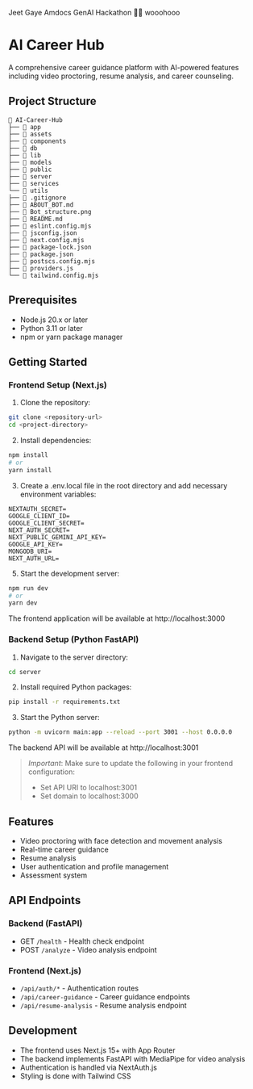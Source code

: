 Jeet Gaye Amdocs GenAI Hackathon 🎉💪 wooohooo

# AI Career Hub

A comprehensive career guidance platform with AI-powered features including video proctoring, resume analysis, and career counseling.

## Project Structure

```
📁 AI-Career-Hub
├── 📁 app
├── 📁 assets
├── 📁 components
├── 📁 db
├── 📁 lib
├── 📁 models
├── 📁 public
├── 📁 server
├── 📁 services
└── 📁 utils
├── 📄 .gitignore
├── 📄 ABOUT_BOT.md
├── 📄 Bot_structure.png
├── 📄 README.md
├── 📄 eslint.config.mjs
├── 📄 jsconfig.json
├── 📄 next.config.mjs
├── 📄 package-lock.json
├── 📄 package.json
├── 📄 postscs.config.mjs
├── 📄 providers.js
└── 📄 tailwind.config.mjs
```

## Prerequisites

- Node.js 20.x or later
- Python 3.11 or later
- npm or yarn package manager

## Getting Started

### Frontend Setup (Next.js)

1. Clone the repository:
```bash
git clone <repository-url>
cd <project-directory>
```

2. Install dependencies:
```bash
npm install
# or
yarn install
```

3. Create a .env.local file in the root directory and add necessary environment variables:
```env
NEXTAUTH_SECRET=
GOOGLE_CLIENT_ID=
GOOGLE_CLIENT_SECRET=
NEXT_AUTH_SECRET=
NEXT_PUBLIC_GEMINI_API_KEY=
GOOGLE_API_KEY=
MONGODB_URI=
NEXT_AUTH_URL=
```

5. Start the development server:
```bash
npm run dev
# or
yarn dev
```

The frontend application will be available at http://localhost:3000

### Backend Setup (Python FastAPI)

1. Navigate to the server directory:
```bash
cd server
```

2. Install required Python packages:
```bash
pip install -r requirements.txt
```

3. Start the Python server:
```bash
python -m uvicorn main:app --reload --port 3001 --host 0.0.0.0
```

The backend API will be available at http://localhost:3001

> *Important*: Make sure to update the following in your frontend configuration:
> - Set API URI to localhost:3001
> - Set domain to localhost:3000

## Features

- Video proctoring with face detection and movement analysis
- Real-time career guidance
- Resume analysis
- User authentication and profile management
- Assessment system

## API Endpoints

### Backend (FastAPI)
- GET `/health` - Health check endpoint
- POST `/analyze` - Video analysis endpoint

### Frontend (Next.js)
- `/api/auth/*` - Authentication routes
- `/api/career-guidance` - Career guidance endpoints
- `/api/resume-analysis` - Resume analysis endpoint

## Development

- The frontend uses Next.js 15+ with App Router
- The backend implements FastAPI with MediaPipe for video analysis
- Authentication is handled via NextAuth.js
- Styling is done with Tailwind CSS
